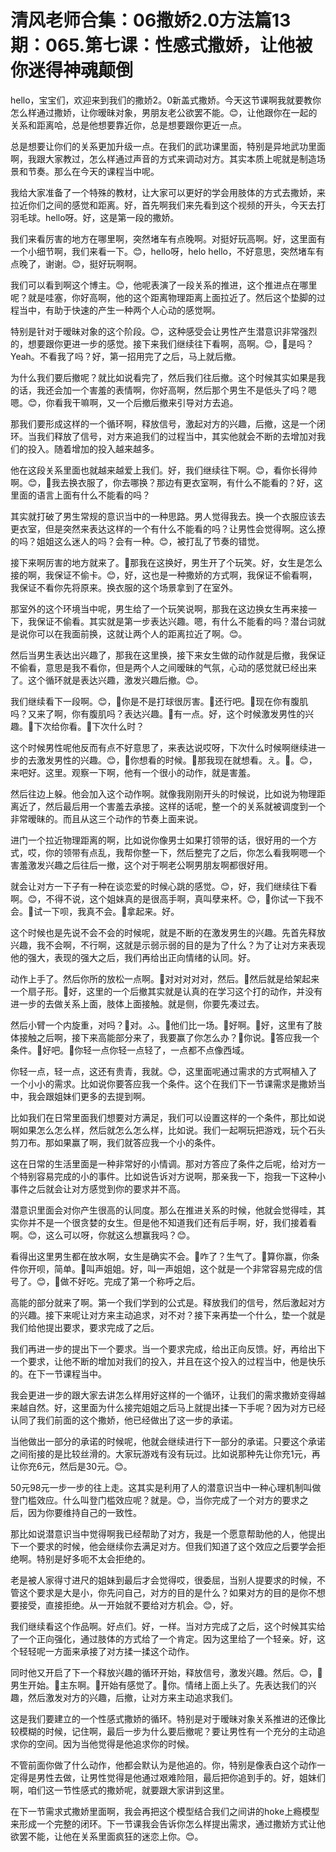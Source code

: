 # 清风老师合集：06撒娇2.0方法篇13期：065.第七课：性感式撒娇，让他被你迷得神魂颠倒

hello，宝宝们，欢迎来到我们的撒娇2。0新盖式撒娇。今天这节课啊我就要教你怎么样通过撒娇，让你暧昧对象，男朋友老公欲罢不能。😊，让他跟你在一起的关系和距离哈，总是他想要靠近你，总是想要跟你更近一点。

总是想要让你们的关系更加升级一点。在我们的武功课里面，特别是异地武功里面啊，我跟大家教过，怎么样通过声音的方式来调动对方。其实本质上呢就是制造场景和节奏。那么在今天的课程当中呢。

我给大家准备了一个特殊的教材，让大家可以更好的学会用肢体的方式去撒娇，来拉近你们之间的感觉和距离。好，首先啊我们来先看到这个视频的开头，今天去打羽毛球。hello呀。好，这是第一段的撒娇。

我们来看厉害的地方在哪里啊，突然堵车有点晚啊。对挺好玩高啊。好，这里面有一个小细节啊，我们来看一下。😊，hello呀，helo hello，不好意思，突然堵车有点晚了，谢谢。😊，挺好玩啊啊。

我们可以看到啊这个博主。😊，他呢表演了一段关系的推进，这个推进点在哪里呢？就是哇塞，你好高啊，他的这个距离物理距离上面拉近了。然后这个垫脚的过程当中，有助于快速的产生一种两个人心动的感觉啊。

特别是针对于暧昧对象的这个阶段。😊，这种感受会让男性产生潜意识非常强烈的，想要跟你更进一步的感觉。接下来我们继续往下看啊，高啊。😊，🎼是吗？Yeah。不看我了吗？好，第一招用完了之后，马上就后撤。

为什么我们要后撤呢？就比如说看完了，然后我们往后撤。这个时候其实如果是我的话，我还会加一个害羞的表情啊，你好高啊，然后那个男生不是低头了吗？嗯嗯。😊，你看我干嘛啊，又一个后撤后撤来引导对方去追。

那我们要形成这样的一个循环啊，释放信号，激起对方的兴趣，后撤，这是一个闭环。当我们释放了信号，对方来追我们的过程当中，其实他就会不断的去增加对我们的投入。随着增加的投入越来越多。

他在这段关系里面也就越来越爱上我们。好，我们继续往下啊。😊，看你长得帅啊。😊，🎼我去换衣服了，你去哪换？那边有更衣室啊，有什么不能看的？好，这里面的语言上面有什么不能看的吗？

其实就打破了男生常规的意识当中的一种思路。男人觉得我去。换一个衣服应该去更衣室，但是突然来表达这样的一个有什么不能看的吗？让男性会觉得啊。这么撩的吗？姐姐这么迷人的吗？会有一种。😊，被打乱了节奏的错觉。

接下来啊厉害的地方就来了。🎼那我在这换好，男生开了个玩笑。好，女生是怎么接的啊，我保证不偷卡。😊，好，这也是一种撒娇的方式啊，我保证不偷看啊，我保证不看你先将原来。换衣服的这个场景拿到了在室外。

那室外的这个环境当中呢，男生给了一个玩笑说啊，那我在这边换女生再来接一下，我保证不偷看。其实就是第一步表达兴趣。嗯，有什么不能看的吗？潜台词就是说你可以在我面前换，这就让两个人的距离拉近了啊。😊。

然后当男生表达出兴趣了，那我在这里换，接下来女生做的动作就是后撤，我保证不偷看，意思是我不看你，但是两个人之间暧昧的气氛，心动的感觉就已经出来了。这个循环就是表达兴趣，激发兴趣后撤。😊。

我们继续看下一段啊。😊，🎼你是不是打球很厉害。🎼还行吧。🎼现在你有腹肌吗？又来了啊，你有腹肌吗？表达兴趣。🎼有一点。好，这个时候激发男性的兴趣。🎼下次给你看。🎼下次什么时？

这个时候男性呢他反而有点不好意思了，来表达说哎呀，下次什么时候啊继续进一步的去激发男性的兴趣。😊，🎼你想看的时候。🎼那我现在就想看。え。🎼。😊，来吧好。这里。观察一下啊，他有一个很小的动作，就是害羞。

然后往边上躲。他会加入这个动作啊。就像我刚刚开头的时候说，比如说为物理距离近了，然后最后用一个害羞去承接。这样的话呢，整一个的关系就被调度到一个非常暧昧的。而且从这三个动作的节奏上面来说。

进门一个拉近物理距离的啊，比如说你像男士如果打领带的话，很好用的一个方式，哎，你的领带有点乱，我帮你整一下，然后整完了之后，你怎么看我啊嗯一个害羞激发兴趣之后往后一撤，这个对于啊老公啊男朋友啊都很好用。

就会让对方一下子有一种在谈恋爱的时候心跳的感觉。😊，好，我们继续往下看啊。😊，不得不说，这个姐妹真的是很高手啊，真叫孽来杯。😊，🎼你试一下我不会。🎼试一下呗，我真不会。🎼拿起来。好。

这个时候也是先说不会不会的时候呢，就是不断的在激发男生的兴趣。先首先释放兴趣，我不会啊，不行啊，这就是示弱示弱的目的是为了什么？为了让对方来表现他的强大，表现的强大之后，我们再给出正向情绪的认同。好。

动作上手了。然后你所的放松一点啊。🎼对对对对对，然后。🎼然后就是给架起来一个扇子形。🎼好，这里的一个后撤其实就是认真的在学习这个打的动作，并没有进一步的去做关系上面，肢体上面接触。就是侧，你要先凑过去。

然后小臂一个内旋重，对吗？🎼对。ふ。🎼他们比一场。🎼好啊。🎼好，这里有了肢体接触之后啊，接下来高能部分来了，我要赢了你怎么办？🎼你说。🎼答应我一个条件。🎼好吧。🎼你轻一点你轻一点轻了，一点都不点像西域。

你轻一点，轻一点，这还有贵青，我就。😊，这里面呢通过需求的方式啊植入了一个小小的需求。比如说你要答应我一个条件。这个在我们下一节课需求是撒娇当中，我会跟姐妹们更多的去提到啊。

比如我们在日常里面我们想要对方满足，我们可以设置这样的一个条件，那比如说啊如果怎么怎么样，然后就怎么怎么样，比如说。我们一起啊玩把游戏，玩个石头剪刀布。那如果赢了啊，我们就答应我一个小的条件。

这在日常的生活里面是一种非常好的小情调。那对方答应了条件之后呢，给对方一个特别容易完成的小的事件。比如说告诉对方说啊，那亲我一下，抱我一下这种小事件之后就会让对方感觉到你的要求并不高。

潜意识里面会对你产生很高的认同度。那么在推进关系的时候，他就会觉得哇，其实你并不是一个很贪婪的女生。但是他不知道我们还有后手啊，好，我们接着看啊。😊，这么可以呀，你就这么想赢我吗？😊。

看得出这里男生都在放水啊，女生是确实不会。🎼咋了？生气了。🎼算你赢，你条件你开呗，简单。🎼叫声姐姐。好，叫一声姐姐，这个就是一个非常容易完成的信号了。😊，🎼做不好吃。完成了第一个称呼之后。

高能的部分就来了啊。第一个我们学到的公式是。释放我们的信号，然后激起对方的兴趣。接下来呢让对方来主动追求，对不对？接下来再垫一个什么，垫一个就是我们给他提出要求，要求完成了之后。

我们再进一步的提出下一个要求。当一个要求完成，给出正向反馈。好，再给出下一个要求，让他不断的增加对我们的投入，并且在这个投入的过程当中，他是快乐的。在下一节课程当中。

我会更进一步的跟大家去讲怎么样用好这样的一个循环，让我们的需求撒娇变得越来越自然。好，这里面为什么接完姐姐之后马上就提出揉一下手呢？因为对方已经认同了我们前面的这个撒娇，他已经做出了这一步的承诺。

当他做出一部分的承诺的时候呢，他就会继续进行下一部分的承诺。只要这个承诺之间衔接的是比较丝滑的。大家玩游戏有没有玩过。比如说那种先让你充1元，再让你充6元，然后是30元。😊。

50元98元一步一步的往上走。这其实是利用了人的潜意识当中一种心理机制叫做登门槛效应。什么叫登门槛效应呢？就是。😊，当你完成了一个对方的要求之后，因为你要维持自己的一致性。

那比如说潜意识当中觉得啊我已经帮助了对方，我是一个愿意帮助他的人，他提出下一个要求的时候，他会继续你去满足对方。但我们知道了这个效应之后要学会拒绝啊。特别是好多呃不太会拒绝的。

老是被人家得寸进尺的姐妹到最后才会觉得哎，很委屈，当别人提要求的时候，不管这个要求是大是小，你先问自己，对方的目的是什么？如果对方的目的是你不想要接受，直接拒绝。从一开始就不要给对方机会。😊，好。

我们继续看这个作品啊。好点们。好，一样。当对方完成了之后，这个时候其实给了一个正向强化，通过肢体的方式给了一个肯定。因为这里给了一个轻亲。好，这个轻轻呢一方面来承接了对方揉一揉这个动作。

同时他又开启了下一个释放兴趣的循环开始，释放信号，激发兴趣。然后。😊，🎼男生开始。🎼主东啊。🎼开始有感觉了。🎼你。情绪上面上头了。先表达我们的兴趣，然后激发对方的兴趣，后撤，让对方来主动追求我们。

这是我们要建立的一个性感式撒娇的循环。特别是对于暧昧对象关系推进的还像比较模糊的时候，记住啊，最后一步为什么要后撤呢？要让男性有一个充分的主动追求你的空间。因为当他觉得是他追求你的时候。

不管前面你做了什么动作，他都会默认为是他追的。你，特别是像表白这个动作一定得是男性去做，让男性觉得是他通过艰难险阻，最后把你追到手的。好，姐妹们啊，咱们这一节性感式的撒娇呢，就要跟大家讲到这里。

在下一节需求式撒娇里面啊，我会再把这个模型结合我们之间讲的hoke上瘾模型来形成一个完整的闭环。下一节课我会告诉你怎么样提出需求，通过撒娇方式让他欲罢不能，让他在关系里面疯狂的迷恋上你。😊。

